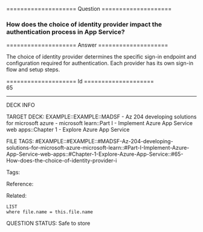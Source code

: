 ==================== Question ====================  

### How does the choice of identity provider impact the authentication process in App Service?  

==================== Answer ====================  

The choice of identity provider determines the specific sign-in endpoint and configuration required for authentication. Each provider has its own sign-in flow and setup steps.

==================== Id ====================  
65

---

DECK INFO

TARGET DECK: EXAMPLE::EXAMPLE::MADSF - Az 204 developing solutions for microsoft azure - microsoft learn::Part I - Implement Azure App Service web apps::Chapter 1 - Explore Azure App Service

FILE TAGS: #EXAMPLE::#EXAMPLE::#MADSF-Az-204-developing-solutions-for-microsoft-azure-microsoft-learn::#Part-I-Implement-Azure-App-Service-web-apps::#Chapter-1-Explore-Azure-App-Service::#65-How-does-the-choice-of-identity-provider-i

Tags:

Reference:

Related:

```dataview
LIST
where file.name = this.file.name
```
QUESTION STATUS: Safe to store
